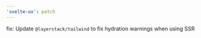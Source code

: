 ```yaml
---
'svelte-ux': patch
---
```


fix: Update `@layerstack/tailwind` to fix hydration warnings when using SSR
